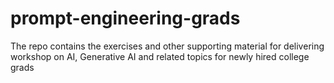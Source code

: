# prompt-engineering-grads
The repo contains the exercises and other supporting material for delivering workshop on AI, Generative AI and related topics for newly hired college grads
